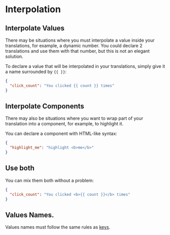 # Interpolation

## Interpolate Values

There may be situations where you must interpolate a value inside your translations, for example, a dynamic number.
You could declare 2 translations and use them with that number, but this is not an elegant solution.

To declare a value that will be interpolated in your translations, simply give it a name surrounded by `{{ }}`:

```json
{
  "click_count": "You clicked {{ count }} times"
}
```

## Interpolate Components

There may also be situations where you want to wrap part of your translation into a component, for example, to highlight it.

You can declare a component with HTML-like syntax:

```json
{
  "highlight_me": "highlight <b>me</b>"
}
```

## Use both

You can mix them both without a problem:

```json
{
  "click_count": "You clicked <b>{{ count }}</b> times"
}
```

## Values Names.

Values names must follow the same rules as [keys](./01_key_value.md#keys).
